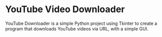 # YouTube Video Downloader

YouTube Downloader is a simple Python project using Tkinter to create a program that downloads YouTube videos via URL, with a simple GUI.
